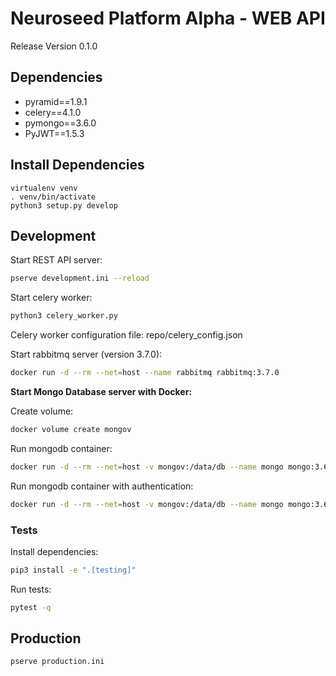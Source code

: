 # Neuroseed Platform Alpha - WEB API

Release Version 0.1.0

## Dependencies

* pyramid==1.9.1
* celery==4.1.0
* pymongo==3.6.0
* PyJWT==1.5.3

## Install Dependencies

```bahs
virtualenv venv
. venv/bin/activate
python3 setup.py develop
```

## Development

Start REST API server:

```bash
pserve development.ini --reload
```

Start celery worker:

```bash
python3 celery_worker.py
```

Celery worker configuration file: repo/celery_config.json

Start rabbitmq server (version 3.7.0):

```bash
docker run -d --rm --net=host --name rabbitmq rabbitmq:3.7.0
```

**Start Mongo Database server with Docker:**

Create volume:

```bash
docker volume create mongov
```

Run mongodb container:

```bash
docker run -d --rm --net=host -v mongov:/data/db --name mongo mongo:3.6.0
```

Run mongodb container with authentication:

```bash
docker run -d --rm --net=host -v mongov:/data/db --name mongo mongo:3.6.0 --auth
```

### Tests

Install dependencies:

```bash
pip3 install -e ".[testing]"
```

Run tests:

```bash
pytest -q
```

## Production

```bash
pserve production.ini
```